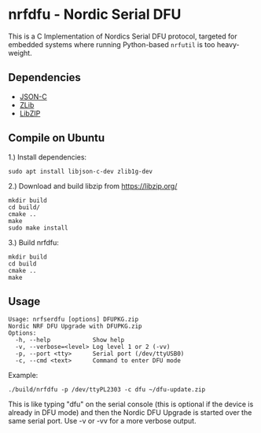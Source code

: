 # nrfdfu - Nordic Serial DFU #

This is a C Implementation of Nordics Serial DFU protocol, targeted for embedded systems where running Python-based `nrfutil` is too heavy-weight.


## Dependencies ##

  * [JSON-C](https://github.com/json-c/json-c)
  * [ZLib](https://zlib.net/)
  * [LibZIP](https://libzip.org/)


## Compile on Ubuntu ##

1.) Install dependencies:

    sudo apt install libjson-c-dev zlib1g-dev

2.) Download and build libzip from https://libzip.org/

    mkdir build
    cd build/
    cmake ..
    make
    sudo make install

3.) Build nrfdfu:

    mkdir build
    cd build
    cmake ..
    make


## Usage ##
```
Usage: nrfserdfu [options] DFUPKG.zip
Nordic NRF DFU Upgrade with DFUPKG.zip
Options:
  -h, --help            Show help
  -v, --verbose=<level> Log level 1 or 2 (-vv)
  -p, --port <tty>      Serial port (/dev/ttyUSB0)
  -c, --cmd <text>      Command to enter DFU mode
 ```
 
Example:

    ./build/nrfdfu -p /dev/ttyPL2303 -c dfu ~/dfu-update.zip

This is like typing "dfu" on the serial console (this is optional if the device is already in DFU mode) and then the Nordic DFU Upgrade is started over the same serial port. Use -v or -vv for a more verbose output.
